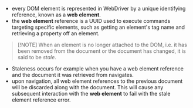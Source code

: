 - every DOM element is represented in WebDriver by a unique identifying reference, known as a **web element**.
 - the **web element** reference is a UUID used to execute commands targeting specific elements, such as getting an element's tag name and retrieving a property off an element.

> [!NOTE] When an element is no longer attached to the DOM, i.e. it has been removed from the document or the document has changed, it is said to be *stale*.
> 
- Staleness occurs for example when you have a web element reference and the document it was retrieved from navigates.
- upon navigation, all web element references to the previous document will be discarded along with the document. This will cause any subsequent interaction with the **web element** to fail with the stale element reference error.